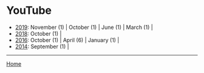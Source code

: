 # YouTube

  * [2019](./youtube-2019.md): 
      November (1) | 
      October (1) | 
      June (1) | 
      March (1) | 
  * [2018](./youtube-2018.md): 
      October (1) | 
  * [2016](./youtube-2016.md): 
      October (1) | 
      April (6) | 
      January (1) | 
  * [2014](./youtube-2014.md): 
      September (1) | 

----

[Home](../)
